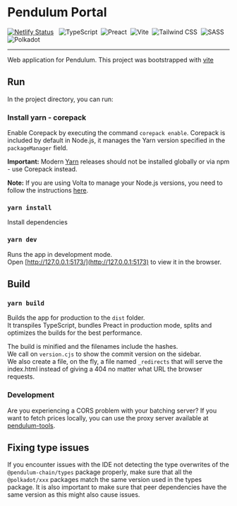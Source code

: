 # Pendulum Portal

[![Netlify Status](https://api.netlify.com/api/v1/badges/aa69406a-f4a1-4693-aed0-8478f1d1fabd/deploy-status)](https://app.netlify.com/sites/pendulum-portal-alpha/deploys)
&nbsp; ![TypeScript](https://img.shields.io/badge/-TypeSript-05122A?style=flat&logo=typescript)&nbsp;
![Preact](https://img.shields.io/badge/-Preact-05122A?style=flat&logo=preact)&nbsp;
![Vite](https://img.shields.io/badge/-Vite-05122A?style=flat&logo=vite)&nbsp;
![Tailwind CSS](https://img.shields.io/badge/-Tailwind-05122A?style=flat&logo=tailwindcss)&nbsp;
![SASS](https://img.shields.io/badge/-Sass-05122A?style=flat&logo=sass)&nbsp;
![Polkadot](https://img.shields.io/badge/-Polkadot-05122A?style=flat&logo=polkadot)&nbsp;

---

Web application for Pendulum. This project was bootstrapped with [vite](https://vite.new/preact-ts)

## Run

In the project directory, you can run:

### Install yarn - corepack

Enable Corepack by executing the command `corepack enable`. Corepack is included by default in Node.js, it manages the
Yarn version specified in the `packageManager` field.

**Important:** Modern [Yarn](https://yarnpkg.com/getting-started/install) releases should not be installed globally or
via npm - use Corepack instead.

**Note:** If you are using Volta to manage your Node.js versions, you need to follow the instructions
[here](https://yarnpkg.com/corepack#volta).

### `yarn install`

Install dependencies

### `yarn dev`

Runs the app in development mode.\
Open [http://127.0.0.1:5173/](http://127.0.0.1:5173) to view it in the browser.

## Build

### `yarn build`

Builds the app for production to the `dist` folder.\
It transpiles TypeScript, bundles Preact in production mode, splits and optimizes the builds for the best performance.

The build is minified and the filenames include the hashes.\
We call on `version.cjs` to show the commit version on the sidebar.\
We also create a file, on the fly, a file named `_redirects` that will serve the index.html instead of giving a 404 no
matter what URL the browser requests.

### Development

Are you experiencing a CORS problem with your batching server? If you want to fetch prices locally, you can use the
proxy server available at [pendulum-tools](https://github.com/pendulum-chain/pendulum-tools).

## Fixing type issues

If you encounter issues with the IDE not detecting the type overwrites of the `@pendulum-chain/types` package properly,
make sure that all the `@polkadot/xxx` packages match the same version used in the types package. It is also important
to make sure that peer dependencies have the same version as this might also cause issues.
